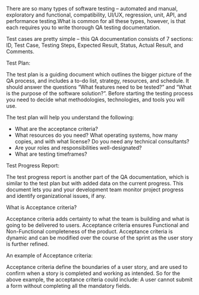There are so many types of software testing – automated and manual, exploratory and functional, compatibility, UI/UX,  regression, unit, API, and performance testing.What is common for all these types, however, is that each requires you to write thorough QA testing documentation.

Test cases are pretty simple – this QA documentation consists of 7 sections: ID, Test Case, Testing Steps, Expected Result, Status, Actual Result, and Comments.

Test Plan:

The test plan is a guiding document which outlines the bigger picture of the QA process, and includes a to-do list, strategy, resources, and schedule. It should answer the questions “What features need to be tested?” and “What is the purpose of the software solution?”. Before starting the testing process you need to decide what methodologies, technologies, and tools you will use.

The test plan will help you understand the following:

* What are the acceptance criteria?
* What resources do you need? What operating systems, how many copies, and  with what license? Do you need any technical consultants?
* Are your roles and responsibilities well-designated?
* What are testing timeframes?

Test Progress Report:

The test progress report is another part of the QA documentation, which is similar to the test plan but with added data on the current progress. This document lets you and your development team monitor project progress and identify organizational issues, if any.

What is Acceptance criteria?

Acceptance criteria adds certainty to what the team is building and what is going to be delivered to users. Acceptance criteria ensures Functional and Non-Functional completeness of the product. Acceptance criteria is dynamic and can be modified over the course of the sprint as the user story is further refined.

An example of Acceptance criteria:

Acceptance criteria define the boundaries of a user story, and are used to confirm when a story is completed and working as intended. So for the above example, the acceptance criteria could include: A user cannot submit a form without completing all the mandatory fields.